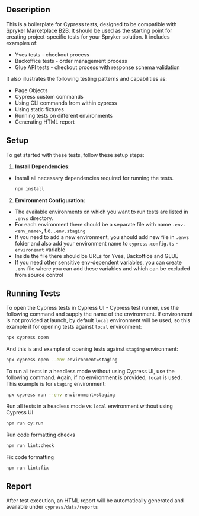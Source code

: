 ## Description

This is a boilerplate for Cypress tests, designed to be compatible with Spryker Marketplace B2B.
It should be used as the starting point for creating project-specific tests for your Spryker solution.
It includes examples of:

- Yves tests - checkout process
- Backoffice tests - order management process
- Glue API tests - checkout process with response schema validation

It also illustrates the following testing patterns and capabilities as:

- Page Objects
- Cypress custom commands
- Using CLI commands from within cypress
- Using static fixtures
- Running tests on different environments
- Generating HTML report

## Setup

To get started with these tests, follow these setup steps:

1. **Install Dependencies:**

- Install all necessary dependencies required for running the tests.
  ```bash
  npm install
  ```

2. **Environment Configuration:**

- The available environments on which you want to run tests are listed in `.envs` directory.
- For each environment there should be a separate file with name `.env.<env_name>`, f.e. `.env.staging`
- If you need to add a new environment, you should add new file in `.envs` folder and also add your environment name to `cypress.config.ts` - `environemnt` variable
- Inside the file there should be URLs for Yves, Backoffice and GLUE
- If you need other sensitive env-dependent variables, you can create `.env` file where you can add these variables and which can be excluded from source control

## Running Tests

To open the Cypress tests in Cypress UI - Cypress test runner, use the following command and supply the name of the environment.
If environment is not provided at launch, by default `local` environment will be used, so this example if for opening tests against `local` environment:

```bash
npx cypress open
```

And this is and example of opening tests against `staging` environment:

```bash
npx cypress open --env environment=staging
```

To run all tests in a headless mode without using Cypress UI, use the following command. Again, if no environment is provided, `local` is used.
This example is for `staging` environment:

```bash
npx cypress run --env environment=staging
```

Run all tests in a headless mode vs `local` environment without using Cypress UI

```bash
npm run cy:run
```

Run code formatting checks

```bash
npm run lint:check
```

Fix code formatting

```bash
npm run lint:fix
```

## Report

After test execution, an HTML report will be automatically generated and available under `cypress/data/reports`
